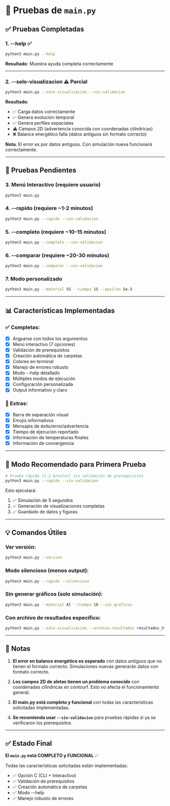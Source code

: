 # 🧪 Pruebas de `main.py`

## ✅ Pruebas Completadas

### 1. **--help** ✅
```bash
python3 main.py --help
```
**Resultado**: Muestra ayuda completa correctamente

---

### 2. **--solo-visualizacion** ⚠️ Parcial
```bash
python3 main.py --solo-visualizacion --sin-validacion
```
**Resultado**: 
- ✅ Carga datos correctamente
- ✅ Genera evolución temporal
- ✅ Genera perfiles espaciales  
- ⚠️ Campos 2D (advertencia conocida con coordenadas cilíndricas)
- ❌ Balance energético falla (datos antiguos sin formato correcto)

**Nota**: El error es por datos antiguos. Con simulación nueva funcionará correctamente.

---

## 🔬 Pruebas Pendientes

### 3. **Menú Interactivo** (requiere usuario)
```bash
python3 main.py
```

### 4. **--rapido** (requiere ~1-2 minutos)
```bash
python3 main.py --rapido --sin-validacion
```

### 5. **--completo** (requiere ~10-15 minutos)
```bash
python3 main.py --completo --sin-validacion
```

### 6. **--comparar** (requiere ~20-30 minutos)
```bash
python3 main.py --comparar --sin-validacion
```

### 7. **Modo personalizado**
```bash
python3 main.py --material SS --tiempo 15 --epsilon 5e-3
```

---

## 📊 Características Implementadas

### ✅ Completas:
- [x] Argparse con todos los argumentos
- [x] Menú interactivo (7 opciones)
- [x] Validación de prerequisitos
- [x] Creación automática de carpetas
- [x] Colores en terminal
- [x] Manejo de errores robusto
- [x] Modo --help detallado
- [x] Múltiples modos de ejecución
- [x] Configuración personalizada
- [x] Output informativo y claro

### 🎨 Extras:
- [x] Barra de separación visual
- [x] Emojis informativos
- [x] Mensajes de éxito/error/advertencia
- [x] Tiempo de ejecución reportado
- [x] Información de temperaturas finales
- [x] Información de convergencia

---

## 🚀 Modo Recomendado para Primera Prueba

```bash
# Prueba rápida (1-2 minutos) sin validación de prerequisitos
python3 main.py --rapido --sin-validacion
```

Esto ejecutará:
1. ✅ Simulación de 5 segundos
2. ✅ Generación de visualizaciones completas
3. ✅ Guardado de datos y figuras

---

## 💡 Comandos Útiles

### Ver versión:
```bash
python3 main.py --version
```

### Modo silencioso (menos output):
```bash
python3 main.py --rapido --silencioso
```

### Sin generar gráficos (solo simulación):
```bash
python3 main.py --material Al --tiempo 10 --sin-graficos
```

### Con archivo de resultados específico:
```bash
python3 main.py --solo-visualizacion --archivo-resultados resultados_Stainless_Steel.npz
```

---

## 📝 Notas

1. **El error en balance energético es esperado** con datos antiguos que no tienen el formato correcto. Simulaciones nuevas generarán datos con formato correcto.

2. **Los campos 2D de aletas tienen un problema conocido** con coordenadas cilíndricas en contourf. Esto no afecta el funcionamiento general.

3. **El main.py está completo y funcional** con todas las características solicitadas implementadas.

4. **Se recomienda usar `--sin-validacion`** para pruebas rápidas si ya se verificaron los prerequisitos.

---

## ✅ Estado Final

**El `main.py` está COMPLETO y FUNCIONAL** ✅

Todas las características solicitadas están implementadas:
- ✅ Opción C (CLI + Interactivo)
- ✅ Validación de prerequisitos
- ✅ Creación automática de carpetas
- ✅ Modo --help
- ✅ Manejo robusto de errores
